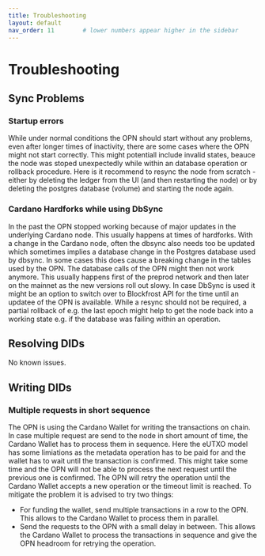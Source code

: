 ```yaml
---
title: Troubleshooting
layout: default
nav_order: 11        # lower numbers appear higher in the sidebar
---
```


# Troubleshooting

## Sync Problems
### Startup errors
While under normal conditions the OPN should start without any problems, even after longer times of inactivity, there are some cases where the OPN might not start correctly. This might potentiall include invalid states, beauce the node was stoped unexpectedly while within an database operation or rollback procedure. 
Here is it recommend to resync the node from scratch - either by deleting the ledger from the UI (and then restarting the node) or by deleting the postgres database (volume) and starting the node again.

### Cardano Hardforks while using DbSync
In the past the OPN stopped working because of major updates in the underlying Cardano node. This usually happens at times of hardforks. With a change in the Cardano node, often the dbsync also needs too be updated which sometimes implies a database change in the Postgres database used by dbsync. In some cases this does cause a breaking change in the tables used by the OPN. The database calls of the OPN might then not work anymore. This usually happens first of the preprod network and then later on the mainnet as the new versions roll out slowy. In case DbSync is used it might be an option to switch over to Blockfrost API for the time until an updatee of the OPN is available. While a resync should not be required, a partial rollback of e.g. the last epoch might help to get the node back into a working state e.g. if the database was failing within an operation.

## Resolving DIDs
No known issues.

## Writing DIDs
### Multiple requests in short sequence
The OPN is using the Cardano Wallet for writing the transactions on chain. In case multiple request are send to the node in short amount of time, the Cardano Wallet has to process them in sequence. Here the eUTXO model has some limiations as the metadata operation has to be paid for and the wallet has to wait until the transaction is confirmed. This might take some time and the OPN will not be able to process the next request until the previous one is confirmed. The OPN will retry the operation until the Cardano Wallet accepts a new operation or the timeout limit is reached. To mitigate the problem it is advised to try two things:
- For funding the wallet, send multiple transactions in a row to the OPN. This allows to the Cardano Wallet to process them in parallel.
- Send the requests to the OPN with a small delay in between. This allows the Cardano Wallet to process the transactions in sequence and give the OPN headroom for retrying the operation.